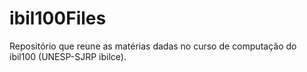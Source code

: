 # ibil100Files
Repositório que reune as matérias dadas no curso de computação do ibil100 (UNESP-SJRP ibilce).

